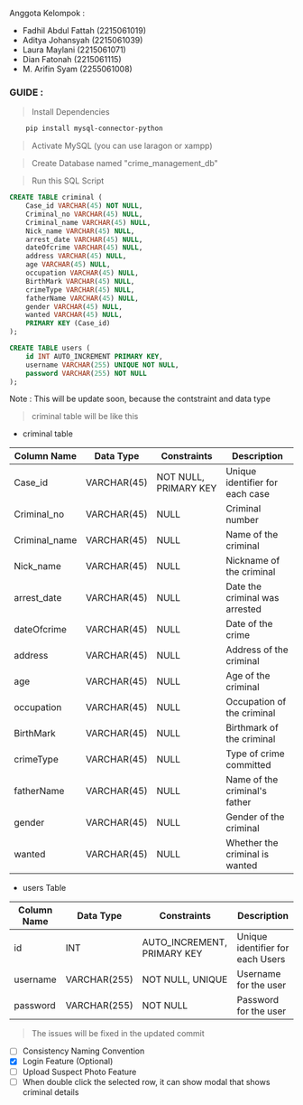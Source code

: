 Anggota Kelompok :

- Fadhil Abdul Fattah (2215061019)
- Aditya Johansyah (2215061039)
- Laura Maylani (2215061071)
- Dian Fatonah (2215061115)
- M. Arifin Syam (2255061008)

### GUIDE :

> Install Dependencies

```sh
    pip install mysql-connector-python
```

> Activate MySQL (you can use laragon or xampp)

> Create Database named "crime_management_db"

> Run this SQL Script

```sql
CREATE TABLE criminal (
    Case_id VARCHAR(45) NOT NULL,
    Criminal_no VARCHAR(45) NULL,
    Criminal_name VARCHAR(45) NULL,
    Nick_name VARCHAR(45) NULL,
    arrest_date VARCHAR(45) NULL,
    dateOfcrime VARCHAR(45) NULL,
    address VARCHAR(45) NULL,
    age VARCHAR(45) NULL,
    occupation VARCHAR(45) NULL,
    BirthMark VARCHAR(45) NULL,
    crimeType VARCHAR(45) NULL,
    fatherName VARCHAR(45) NULL,
    gender VARCHAR(45) NULL,
    wanted VARCHAR(45) NULL,
    PRIMARY KEY (Case_id)
);

CREATE TABLE users (
    id INT AUTO_INCREMENT PRIMARY KEY,
    username VARCHAR(255) UNIQUE NOT NULL,
    password VARCHAR(255) NOT NULL
);


```

Note : This will be update soon, because the contstraint and data type

> criminal table will be like this

- criminal table

| Column Name   | Data Type   | Constraints           | Description                     |
| ------------- | ----------- | --------------------- | ------------------------------- |
| Case_id       | VARCHAR(45) | NOT NULL, PRIMARY KEY | Unique identifier for each case |
| Criminal_no   | VARCHAR(45) | NULL                  | Criminal number                 |
| Criminal_name | VARCHAR(45) | NULL                  | Name of the criminal            |
| Nick_name     | VARCHAR(45) | NULL                  | Nickname of the criminal        |
| arrest_date   | VARCHAR(45) | NULL                  | Date the criminal was arrested  |
| dateOfcrime   | VARCHAR(45) | NULL                  | Date of the crime               |
| address       | VARCHAR(45) | NULL                  | Address of the criminal         |
| age           | VARCHAR(45) | NULL                  | Age of the criminal             |
| occupation    | VARCHAR(45) | NULL                  | Occupation of the criminal      |
| BirthMark     | VARCHAR(45) | NULL                  | Birthmark of the criminal       |
| crimeType     | VARCHAR(45) | NULL                  | Type of crime committed         |
| fatherName    | VARCHAR(45) | NULL                  | Name of the criminal's father   |
| gender        | VARCHAR(45) | NULL                  | Gender of the criminal          |
| wanted        | VARCHAR(45) | NULL                  | Whether the criminal is wanted  |

- users Table

| Column Name | Data Type    | Constraints                 | Description                      |
| ----------- | ------------ | --------------------------- | -------------------------------- |
| id          | INT          | AUTO_INCREMENT, PRIMARY KEY | Unique identifier for each Users |
| username    | VARCHAR(255) | NOT NULL, UNIQUE            | Username for the user            |
| password    | VARCHAR(255) | NOT NULL                    | Password for the user            |

> The issues will be fixed in the updated commit

- [ ] Consistency Naming Convention
- [x] Login Feature (Optional)
- [ ] Upload Suspect Photo Feature
- [ ] When double click the selected row, it can show modal that shows criminal details
